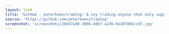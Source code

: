 ```yaml
---
layout: link
title: "GitHub - peterkeen/trading: A toy trading engine that only supports BUY and SELL limit orders"
source: 'https://github.com/peterkeen/trading'
screenshot: 'screenshots/284d7ad0-3086-4db7-a236-9a10746bcc6f.jpg'
---
```


